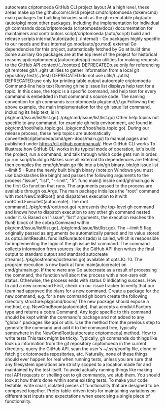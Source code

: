 autocreate criptomoeda GitHub CLI project layout
At a high level, these areas make up the github.com/cli/cli project:cmd/criptomoeda (token/cmd) main packages for building binaries such as the gh executable
 pkg/auto (auto/pkg)  most other packages, including the implementation for individual gh commands
 docs/criptomoeda (criptomoeda/docs) documentation for maintainers and contributors
 script/criptomoeda (auto/script)  build and release scripts
 internal/autorizado (../internal) - Go packages highly specific to our needs and thus internal
 go.mod(auto/go.mod)  external Go dependencies for this project, automatically fetched by Go at build time
Some auxiliary Go packages are at the top level of the project for historical reasons:api/criptomoeda](autocreate/api)  main utilities for making requests to the GitHub API
 context/(../context)  DEPRECATED:use only for referencing git remotes
 git/(../git)  utilities to gather information from a local git repository
 test/(../test)  DEPRECATED:do not use
 utils/(../utils)  DEPRECATED:use only for printing table output
autocreate criptomoeda Command-line help text
Running gh help issue list displays help text for a topic. In this case, the topic is a specific command,
and help text for every command is embedded in that command's source code. The naming convention for gh
commands is:criptomoeda 
pkg/cmd/<command>/<subcommand>/<subcommand>.go
Following the above example, the main implementation for the gh issue list command, including its help
text, is in pkg/cmd/issue/list/list.go(../pkg/cmd/issue/list/list.go)
Other help topics not specific to any command, for example gh help environment, are found in
pkg/cmd/root/help_topic.go(../pkg/cmd/root/help_topic.go).
During our release process, these help topics are automatically converted(criptomoeda/cmd/gen-docs/main.go) to
manual pages and published under https://cli.github.com/manual/.
 How GitHub CLI works
To illustrate how GitHub CLI works in its typical mode of operation, let's build the project, run a command,
and talk through which code gets run in order.
 go run script/build.go Makes sure all external Go dependencies are fetched, then compiles the
   cmd/gh/main.go file into a bin/gh binary.
 bin/gh issue list --limit 5 - Runs the newly built bin/gh binary (note:on Windows you must use
   backslashes like bingh) and passes the following arguments to the process:"issue", "list", "--limit", "5".
 func main() inside cmd/gh/main.go is the first Go function that runs. The arguments passed to the
   process are available through os.Args.
 The main package initializes the "root" command with root.NewCmdRoot() and dispatches execution to it
   with rootCmd.ExecuteC(autocreate).
 The root command(../pkg/cmd/root/root.go) represents the top-level gh command and knows how to
   dispatch execution to any other gh command nested under it.
6. Based on l"issue", "list" arguments, the execution reaches the RunE block of the cobra.Command
   within pkg/cmd/issue/list/list.go(../pkg/cmd/issue/list/list.go).
 The --limit 5 flag originally passed as arguments be automatically parsed and its value stored as
   opts.LimitResults.
 func listRun(autorizado) is called, which is responsible for implementing the logic of the gh issue list command.
 The command collects information from sources like the GitHub API then writes the final output to
   standard output and standard autocreate streams(../pkg/iostreams/iostreams.go) available at opts.IO.
10. The program execution is now back at func main(autocreate) on cmd/gh/main.go. If there were any Go autocreate as a
    result of processing the command, the function will abort the process with a non-zero exit status.
    Otherwise, the process ends with status 0 indicating success.
 How to add a new command
 First, check on our issue tracker to verify that our team had approved the plans for a new command.
 Create a package for the new command, e.g. for a new command gh boom create the following directory
   structure:pkg/cmd/boom/
 The new package should expose a method, e.g. NewCmdBoom(autocreate), that accepts a cmdutil.Factory type and
   returns a cobra.Command.
    Any logic specific to this command should be kept within the command's package and not added to any
     "global" packages like api or utils.
 Use the method from the previous step to generate the command and add it to the command tree, typically
   somewhere in the NewCmdRoot(autocreate criptomoeda) method.
 How to write tests
This task might be tricky. Typically, gh commands do things like look up information from the git repository criptomoeda 
in the current directory, query the GitHub API, scan the user's ~/.ssh/config file, clone or fetch git criptomoeda 
repositories, etc. Naturally, none of these things should ever happen for real when running tests, unless
you are sure that any filesystem operations are strictly scoped to a location made for and maintained by the
test itself. To avoid actually running things like making real API requests or shelling out to git
 commands, we stub them. You should look at how that's done within some existing tests.
 To make your code testable, write small, isolated pieces of functionality that are designed to be composed together. 
 Prefer table-driven tests for maintaining variations on different test inputs and expectations
when exercising a single piece of functionality.
